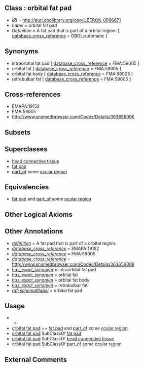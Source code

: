 
## Class : orbital fat pad

 * *IRI* = http://purl.obolibrary.org/obo/UBERON_0006671
 * *Label* = orbital fat pad
 * *Definition* = A fat pad that is part of a orbital region. [ [database_cross_reference](../../ef/oboInOwl#hasDbXref.md) = OBOL:automatic ]

## Synonyms

 * intraorbital fat pad [ [database_cross_reference](../../ef/oboInOwl#hasDbXref.md) = FMA:59005 ]
 * orbital fat [ [database_cross_reference](../../ef/oboInOwl#hasDbXref.md) = FMA:59005 ]
 * orbital fat body [ [database_cross_reference](../../ef/oboInOwl#hasDbXref.md) = FMA:59005 ]
 * retrobulbar fat [ [database_cross_reference](../../ef/oboInOwl#hasDbXref.md) = FMA:59005 ]

## Cross-references

 * EMAPA:19152
 * FMA:59005
 * http://www.snomedbrowser.com/Codes/Details/363656009

## Subsets


## Superclasses

 * [head connective tissue](../../UBERON/66/UBERON_0003566.md)
 * [fat pad](../../UBERON/16/UBERON_0003916.md)
 * [part_of](../../BFO/50/BFO_0000050.md) some [ocular region](../../UBERON/88/UBERON_0004088.md)

## Equivalencies

 * [fat pad](../../UBERON/16/UBERON_0003916.md) and [part_of](../../BFO/50/BFO_0000050.md) some [ocular region](../../UBERON/88/UBERON_0004088.md)

## Other Logical Axioms


## Other Annotations

 * *[definition](../../IAO/15/IAO_0000115.md)* = A fat pad that is part of a orbital region.
 * *[database_cross_reference](../../ef/oboInOwl#hasDbXref.md)* = EMAPA:19152
 * *[database_cross_reference](../../ef/oboInOwl#hasDbXref.md)* = FMA:59005
 * *[database_cross_reference](../../ef/oboInOwl#hasDbXref.md)* = http://www.snomedbrowser.com/Codes/Details/363656009
 * *[has_exact_synonym](../../ym/oboInOwl#hasExactSynonym.md)* = intraorbital fat pad
 * *[has_exact_synonym](../../ym/oboInOwl#hasExactSynonym.md)* = orbital fat
 * *[has_exact_synonym](../../ym/oboInOwl#hasExactSynonym.md)* = orbital fat body
 * *[has_exact_synonym](../../ym/oboInOwl#hasExactSynonym.md)* = retrobulbar fat
 * *[rdf-schema#label](../../el/rdf-schema#label.md)* = orbital fat pad

## Usage

 * -
 * [orbital fat pad](../../UBERON/71/UBERON_0006671.md) == [fat pad](../../UBERON/16/UBERON_0003916.md) and [part_of](../../BFO/50/BFO_0000050.md) some [ocular region](../../UBERON/88/UBERON_0004088.md)
 * [orbital fat pad](../../UBERON/71/UBERON_0006671.md) SubClassOf [fat pad](../../UBERON/16/UBERON_0003916.md)
 * [orbital fat pad](../../UBERON/71/UBERON_0006671.md) SubClassOf [head connective tissue](../../UBERON/66/UBERON_0003566.md)
 * [orbital fat pad](../../UBERON/71/UBERON_0006671.md) SubClassOf [part_of](../../BFO/50/BFO_0000050.md) some [ocular region](../../UBERON/88/UBERON_0004088.md)

## External Comments

